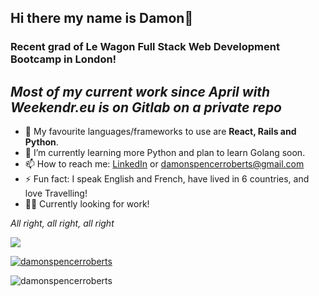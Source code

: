 ## Hi there my name is Damon👋

### Recent grad of Le Wagon Full Stack Web Development Bootcamp in London!

## *Most of my current work since April with Weekendr.eu is on Gitlab on a private repo*

- 🔭 My favourite languages/frameworks to use are **React, Rails and Python**.
- 🌱 I’m currently learning more Python and plan to learn Golang soon.
- 📫 How to reach me: [LinkedIn](https://www.linkedin.com/in/damon-roberts1997/) or damonspencerroberts@gmail.com
- ⚡ Fun fact: I speak English and French, have lived in 6 countries, and love Travelling!
- 👨‍💻 Currently looking for work!

*All right, all right, all right*

![](https://komarev.com/ghpvc/?username=damonspencerroberts&color=green&style=plastic)

<p align="left"> <a href="https://github.com/ryo-ma/github-profile-trophy"><img src="https://github-profile-trophy.vercel.app/?username=damonspencerroberts" alt="damonspencerroberts" /></a> </p>

<p><img align="center" src="https://github-readme-streak-stats.herokuapp.com/?user=damonspencerroberts&" alt="damonspencerroberts" /></p>

